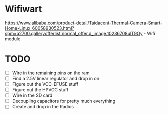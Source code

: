 # Wifiwart

https://www.alibaba.com/product-detail/Taidacent-Thermal-Camera-Smart-Home-Linux_60058930523.html?spm=a2700.galleryofferlist.normal_offer.d_image.10236708ulT9Oy
    - Wifi module

# TODO
- [ ] Wire in the remaining pins on the ram
- [ ] Find a 2.5V linear regulator and drop in on
- [ ] Figure out the VCC-EFUSE stuff
- [ ] Figure out the HPVCC stuff
- [ ] Wire in the SD card
- [ ] Decoupling capacitors for pretty much everything
- [ ] Create and drop in the Radios 
